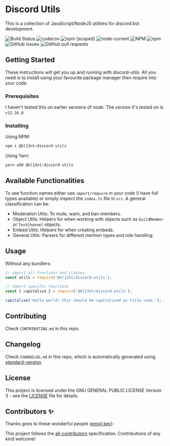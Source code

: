 # Discord Utils

This is a collection of JavaScript/NodeJS utilities for discord bot development.

![Build Status](https://travis-ci.com/KL13NT/discord-utils.svg?branch=master)
![codecov](https://codecov.io/gh/KL13NT/discord-utils/branch/master/graph/badge.svg)
![npm (scoped)](https://img.shields.io/npm/v/@kl13nt/discord-utils)
![node-current](https://img.shields.io/node/v/@kl13nt/discord-utils)
![NPM](https://img.shields.io/npm/l/@kl13nt/discord-utils?registry_uri=https%3A%2F%2Fregistry.npmjs.org)
![npm](https://img.shields.io/npm/dt/@kl13nt/discord-utils)
![GitHub issues](https://img.shields.io/github/issues-raw/kl13nt/discord-utils)
![GitHub pull requests](https://img.shields.io/github/issues-pr-raw/kl13nt/discord-utils)

## Getting Started

These instructions will get you up and running with discord-utils. All you need is to install using your favourite package manager then require into your code.

### Prerequisites

I haven't tested this on earlier versions of node. The version it's tested on is `v12.16.0`.

### Installing

Using NPM:

```js
npm i @kl13nt/discord-utils
```

Using Yarn:

```js
yarn add @kl13nt/discord-utils
```

## Available Functionalities

To see function names either use `import/require` in your code (I have full types available) or simply inspect the `index.ts` file in `src`. A general classification can be:

- Moderation Utils: To mute, warn, and ban members.
- Object Utils: Helpers for when working with objects such as `GuildMember` or `TextChannel` objects.
- Embed Utils: Helpers for when creating embeds.
- General Utils: Parsers for different mention types and role handling.

## Usage

Without any bundlers:

```js
// import all functions and classes
const utils = require('@kl13nt/discord-utils');

// import specific functions
const { capitalise } = require('@kl13nt/discord-utils');

capitalise('hello world! this should be capitalised as title case.'); // Hello World! This Should Be Capitalised As Title Case.
```

## Contributing

Check `CONTRIBUTING.md` in this repo.

## Changelog

Check `CHANGELOG.md` in this repo, which is automatically generated using [standard-version](https://github.com/conventional-changelog/standard-version).

## License

This project is licensed under the GNU GENERAL PUBLIC LICENSE Version 3 - see the [LICENSE](LICENSE) file for details.

## Contributors ✨

Thanks goes to these wonderful people ([emoji key](https://allcontributors.org/docs/en/emoji-key)):
<!-- ALL-CONTRIBUTORS-LIST:START - Do not remove or modify this section -->
<!-- prettier-ignore-start -->
<!-- markdownlint-disable -->
<!-- markdownlint-enable -->
<!-- prettier-ignore-end -->
<!-- ALL-CONTRIBUTORS-LIST:END -->

<!-- ALL-CONTRIBUTORS-LIST:START - Do not remove or modify this section -->
<!-- prettier-ignore-start -->
<!-- markdownlint-disable -->
<!-- markdownlint-enable -->
<!-- prettier-ignore-end -->

<!-- ALL-CONTRIBUTORS-LIST:END -->

<!-- ALL-CONTRIBUTORS-LIST:START - Do not remove or modify this section -->
<!-- prettier-ignore-start -->
<!-- markdownlint-disable -->
<!-- markdownlint-enable -->
<!-- prettier-ignore-end -->

<!-- ALL-CONTRIBUTORS-LIST:END -->

This project follows the [all-contributors](https://github.com/all-contributors/all-contributors) specification. Contributions of any kind welcome!
